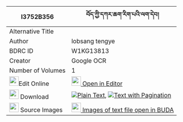 |I3752B356|བོད་ཀྱི་དཀར་ཆག་རིག་པའི་ལག་དེབ། 
| --- | --- 
|Alternative Title |
|Author| lobsang tengye
|BDRC ID | W1KG13813
|Creator | Google OCR
|Number of Volumes| 1
|<img width="25" src="https://img.icons8.com/color/25/000000/edit-property.png">Edit Online| [<img width="25" src="https://avatars.githubusercontent.com/u/45091458?s=200&v=4"> Open in Editor](http://editor.openpecha.org/I3752B356)
|<img width="25" src="https://img.icons8.com/fluent/48/000000/download-2.png"/>  Download | [![](https://img.icons8.com/color/20/000000/txt.png)Plain Text](https://github.com/Openpecha/I3752B356/releases/download/v2/bo_kyi_karchak_rigpa_i_lakdeb_plain_I3752B356.zip), [![](https://img.icons8.com/color/20/000000/txt.png)Text with Pagination](https://github.com/Openpecha/I3752B356/releases/download/v2/bo_kyi_karchak_rigpa_i_lakdeb_pages_I3752B356.zip)
|<img width="25" src="https://img.icons8.com/plasticine/100/000000/pictures-folder.png"/>  Source Images | [<img width="25" src="https://library.bdrc.io/icons/BUDA-small.svg"> Images of text file open in BUDA](https://library.bdrc.io/show/bdr:W1KG13813)
